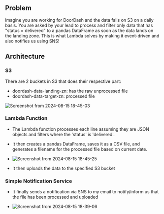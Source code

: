 ## Problem
Imagine you are working for DoorDash and the data falls on S3 on a daily basis. You are asked by your lead to process and filter only data that has "status = delivered" to a pandas DataFrame as soon as the data lands on the landing zone. This is what Lambda solves by making it event-driven and also notifies us using SNS!

## Architecture
### S3
There are 2 buckets in S3 that does their respective part:
- doordash-data-landing-zn: has the raw unprocessed file
- doordash-data-target-zn: processed file

![Screenshot from 2024-08-15 18-45-03](https://github.com/user-attachments/assets/d2d76d1e-5111-4564-b605-a52f3d44a512)

### Lambda Function
- The Lambda function processes each line assuming they are JSON objects and filters where the 'status' is 'delivered'.
- It then creates a pandas DataFrame, saves it as a CSV file, and generates a filename for the processed file based on current date.
  
- ![Screenshot from 2024-08-15 18-45-25](https://github.com/user-attachments/assets/a4c412cd-5e97-4ca1-869e-63eb68160d6b)

- It then uploads the data to the specified S3 bucket


### Simple Notification Service
- It finally sends a notification via SNS to my email to notify/inform us that the file has been processed and uploaded
  
- ![Screenshot from 2024-08-15 18-39-06](https://github.com/user-attachments/assets/b2c3fb6b-330c-4263-9ada-a672a2759609)


